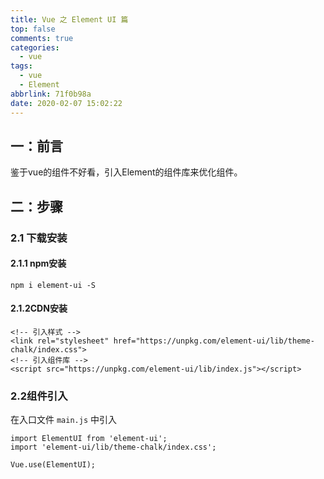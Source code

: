 ```yaml
---
title: Vue 之 Element UI 篇
top: false
comments: true
categories:
  - vue
tags:
  - vue
  - Element
abbrlink: 71f0b98a
date: 2020-02-07 15:02:22
---
```


## 一：前言

鉴于vue的组件不好看，引入Element的组件库来优化组件。

<!-- more -->

## 二：步骤

### 2.1 下载安装

#### 2.1.1 npm安装

```
npm i element-ui -S
```

#### 2.1.2CDN安装

```
<!-- 引入样式 -->
<link rel="stylesheet" href="https://unpkg.com/element-ui/lib/theme-chalk/index.css">
<!-- 引入组件库 -->
<script src="https://unpkg.com/element-ui/lib/index.js"></script>
```

### 2.2组件引入

在入口文件  `main.js` 中引入 

```
import ElementUI from 'element-ui';
import 'element-ui/lib/theme-chalk/index.css';

Vue.use(ElementUI);
```

